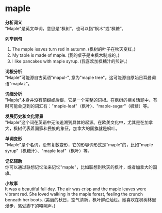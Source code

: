 # maple

**分析词义**  
"Maple"是英文单词，意思是“枫树”，也可以指“枫木”或“枫糖”。

  

**列举例句**

  

1.  The maple leaves turn red in autumn. (枫树的叶子在秋天变红。)
2.  My table is made of maple. (我的桌子是由枫木制成的。)
3.  I like pancakes with maple syrup. (我喜欢加枫糖汁的煎饼。)

  

**词根分析**  
"Maple"可能源自古英语"mapul-", 意为"maple tree"。这可能源自原始日耳曼词语"maplaz"。

  

**词缀分析**  
"Maple"本身并没有前缀或后缀，它是一个完整的词根。在枫树的相关话题中，有时可能会见到的词汇有："maple-leaf"（枫叶）、"maple-sugar"（枫糖）等。

  

**发展历史和文化背景**  
"Maple"这个词在英语中无法追溯到具体的起源。在欧美文化中，尤其是在加拿大，枫树代表着国家和民族的象征，加拿大的国旗就是枫叶。

  

**单词变形**  
"Maple"是个名词，没有复数变形，它的形容词形式是“maple”的，比如“maple syrup”（枫糖汁）、"maple leaf"（枫叶）等。

  

**记忆辅助**  
你可以通过联想记忆法来记忆"maple"，比如联想到秋天的枫叶，或者加拿大的国旗。

  

**小故事**  
It was a beautiful fall day. The air was crisp and the maple leaves were vibrant red. She loved walking in the maple forest, feeling the crunch beneath her boots. (美丽的秋日，空气清新，枫叶鲜红灿烂。她喜欢在枫树林里漫步，感受脚下的嘎嘣声。)
